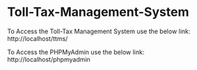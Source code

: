 # Toll-Tax-Management-System

To Access the Toll-Tax Management System use the below link:
http://localhost/ttms/

To Access the PHPMyAdmin use the below link:
http://localhost/phpmyadmin



